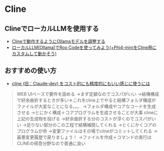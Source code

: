 # Cline


## ClineでローカルLLMを使用する


- [Clineで動作するようにOllamaモデルを調整する](https://zenn.dev/laiso/articles/custom-ollama-model-clinet)
- [ローカルLLM(Ollama)でRoo Codeを使ってみよう(+Phi4-miniをCline用にカスタムして動かそう)](https://qiita.com/NNNiNiNNN/items/0151b1ca3ff5fe4ab2f1)


## おすすめの使い方
- [cline (旧：Claude-dev) をコスト的にも精度的にもいい感じに使うには](https://x.com/hAru_mAki_ch/status/1847290392758346206?ref_src=twsrc%5Etfw%7Ctwcamp%5Etweetembed%7Ctwterm%5E1847290392758346206%7Ctwgr%5Ee7d202cfa04d4a21aaedbd5bcc48b6754df3107d%7Ctwcon%5Es1_&ref_url=https%3A%2F%2Fembed.zenn.studio%2Ftweetzenn-embedded__0e550d0b94f4e)


> WEB UIベースで要件を固める
> →まず定額なのでコスパがいい
> →結構構成で紆余曲折するときが多い＊これをcline上でやると結構フォルダ構成がファイルが大変なことになる。。。
> →フォルダ構成やコアなコードを生成させる
> →とにかく構成＋コアプログラムを生成させることが大事
> clineに上記の生成物を投げる
> →紆余曲折する分のコストが浮くのでコスパがいい
> →足りない部分のこの工程で結構補間してくれる
> →とくにかくコアのプログラムが命
> →変更ファイルはその場でclineがコミットしてくれる
> →最悪変更履歴で戻りましょう！
> →ファイルを作成＋コマンドの実行はCLINEの得意分野なので普通に良い



